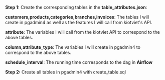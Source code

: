 **Step 1:**
Create the corresponding tables in the **table_attributes.json**:

   **customers,products,categories,branches,invoices**: The tables I will create in pgadmin4 as well as the features I will call from kiotviet's API.
    
   **attribute**: The variables I will call from the kiotviet API to correspond to the above tables.
    
   **column,attribute_type**: The variables I will create in pgadmin4 to correspond to the above tables.
    
   **schedule_interval**: The running time corresponds to the dag in **Airflow**

**Step 2:**
Create all tables in pgadmin4 with create_table.sql
